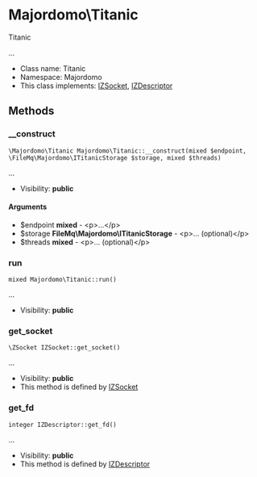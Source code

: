 Majordomo\Titanic
===============

Titanic

...


* Class name: Titanic
* Namespace: Majordomo
* This class implements: [IZSocket](IZSocket.md), [IZDescriptor](IZDescriptor.md)






Methods
-------


### __construct

    \Majordomo\Titanic Majordomo\Titanic::__construct(mixed $endpoint, \FileMq\Majordomo\ITitanicStorage $storage, mixed $threads)



...

* Visibility: **public**


#### Arguments
* $endpoint **mixed** - &lt;p&gt;...&lt;/p&gt;
* $storage **FileMq\Majordomo\ITitanicStorage** - &lt;p&gt;... (optional)&lt;/p&gt;
* $threads **mixed** - &lt;p&gt;... (optional)&lt;/p&gt;



### run

    mixed Majordomo\Titanic::run()



...

* Visibility: **public**




### get_socket

    \ZSocket IZSocket::get_socket()



...

* Visibility: **public**
* This method is defined by [IZSocket](IZSocket.md)




### get_fd

    integer IZDescriptor::get_fd()



...

* Visibility: **public**
* This method is defined by [IZDescriptor](IZDescriptor.md)



